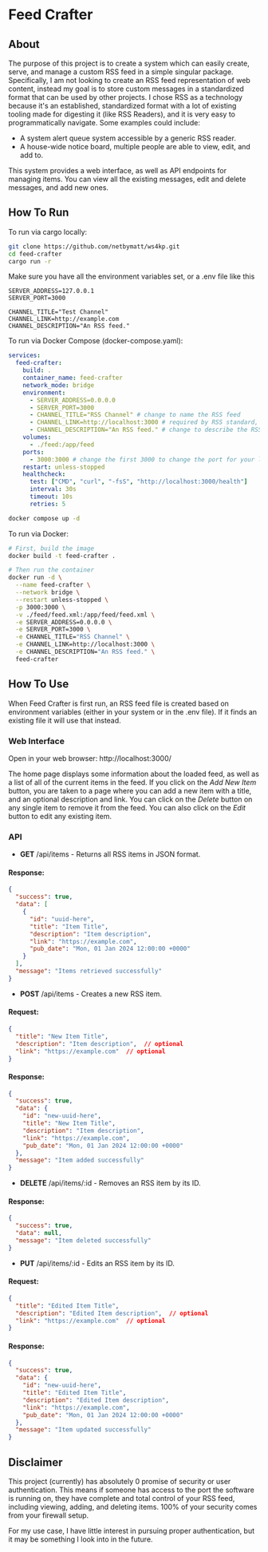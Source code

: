 # Feed Crafter

## About

The purpose of this project is to create a system which can easily create, serve, and manage a custom RSS feed in a simple singular package. Specifically, I am not looking to create an RSS feed representation of web content, instead my goal is to store custom messages in a standardized format that can be used by other projects. I chose RSS as a technology because it's an established, standardized format with a lot of existing tooling made for digesting it (like RSS Readers), and it is very easy to programmatically navigate. Some examples could include:

- A system alert queue system accessible by a generic RSS reader.
- A house-wide notice board, multiple people are able to view, edit, and add to.

This system provides a web interface, as well as API endpoints for managing items. You can view all the existing messages, edit and delete messages, and add new ones.

## How To Run
To run via cargo locally:
```bash
git clone https://github.com/netbymatt/ws4kp.git
cd feed-crafter
cargo run -r
```
Make sure you have all the environment variables set, or a .env file like this
```dotenv
SERVER_ADDRESS=127.0.0.1
SERVER_PORT=3000

CHANNEL_TITLE="Test Channel"
CHANNEL_LINK=http://example.com
CHANNEL_DESCRIPTION="An RSS feed."
```

To run via Docker Compose (docker-compose.yaml):
```yaml
services:
  feed-crafter:
    build: .
    container_name: feed-crafter
    network_mode: bridge
    environment:
      - SERVER_ADDRESS=0.0.0.0
      - SERVER_PORT=3000
      - CHANNEL_TITLE="RSS Channel" # change to name the RSS feed
      - CHANNEL_LINK=http://localhost:3000 # required by RSS standard, can be modified if you like
      - CHANNEL_DESCRIPTION="An RSS feed." # change to describe the RSS feed
    volumes:
      - ./feed:/app/feed
    ports:
      - 3000:3000 # change the first 3000 to change the port for your local network
    restart: unless-stopped
    healthcheck:
      test: ["CMD", "curl", "-fsS", "http://localhost:3000/health"]
      interval: 30s
      timeout: 10s
      retries: 5
```

```bash
docker compose up -d
```

To run via Docker:
```bash
# First, build the image
docker build -t feed-crafter .

# Then run the container
docker run -d \
  --name feed-crafter \
  --network bridge \
  --restart unless-stopped \
  -p 3000:3000 \
  -v ./feed/feed.xml:/app/feed/feed.xml \
  -e SERVER_ADDRESS=0.0.0.0 \
  -e SERVER_PORT=3000 \
  -e CHANNEL_TITLE="RSS Channel" \
  -e CHANNEL_LINK=http://localhost:3000 \
  -e CHANNEL_DESCRIPTION="An RSS feed." \
  feed-crafter
```

## How To Use

When Feed Crafter is first run, an RSS feed file is created based on environment variables (either in your system or in the .env file). If it finds an existing file it will use that instead.

### Web Interface

Open in your web browser: http://localhost:3000/

The home page displays some information about the loaded feed, as well as a list of all of the current items in the feed. If you click on the *Add New Item* button, you are taken to a page where you can add a new item with a title, and an optional description and link. You can click on the *Delete* button on any single item to remove it from the feed. You can also click on the *Edit* button to edit any existing item.

### API

- **GET** /api/items - Returns all RSS items in JSON format.

#### Response:

```json
{
  "success": true,
  "data": [
    {
      "id": "uuid-here",
      "title": "Item Title",
      "description": "Item description",
      "link": "https://example.com",
      "pub_date": "Mon, 01 Jan 2024 12:00:00 +0000"
    }
  ],
  "message": "Items retrieved successfully"
}
```

- **POST** /api/items - Creates a new RSS item.

#### Request:

```json
{
  "title": "New Item Title",
  "description": "Item description",  // optional
  "link": "https://example.com"  // optional
}
```

#### Response:

```json
{
  "success": true,
  "data": {
    "id": "new-uuid-here",
    "title": "New Item Title",
    "description": "Item description",
    "link": "https://example.com",
    "pub_date": "Mon, 01 Jan 2024 12:00:00 +0000"
  },
  "message": "Item added successfully"
}
```

- **DELETE** /api/items/:id - Removes an RSS item by its ID.

#### Response:

```json
{
  "success": true,
  "data": null,
  "message": "Item deleted successfully"
}
```

- **PUT** /api/items/:id - Edits an RSS item by its ID.

#### Request:

```json
{
  "title": "Edited Item Title",
  "description": "Edited Item description",  // optional
  "link": "https://example.com"  // optional
}
```

#### Response:

```json
{
  "success": true,
  "data": {
    "id": "new-uuid-here",
    "title": "Edited Item Title",
    "description": "Edited Item description",
    "link": "https://example.com",
    "pub_date": "Mon, 01 Jan 2024 12:00:00 +0000"
  },
  "message": "Item updated successfully"
}
```

## Disclaimer

This project (currently) has absolutely 0 promise of security or user authentication. This means if someone has access to the port the software is running on, they have complete and total control of your RSS feed, including viewing, adding, and deleting items. 100% of your security comes from your firewall setup.

For my use case, I have little interest in pursuing proper authentication, but it may be something I look into in the future.